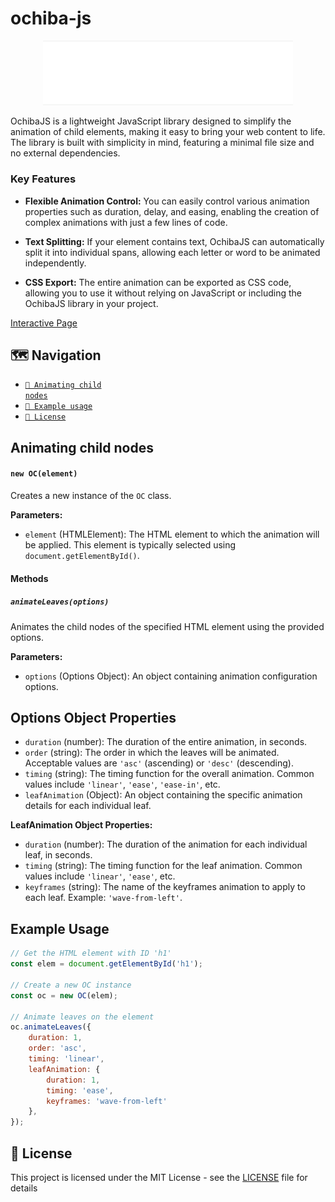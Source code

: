 # ochiba-js
<p align="center"><img src="res/demo-animation.gif" alt="Demo GIF showing OchibaJS in action" width="400"></p>
OchibaJS is a lightweight JavaScript library designed to simplify the animation of child elements, making it easy to bring your web content to life. The library is built with simplicity in mind, featuring a minimal file size and no external dependencies.

### Key Features

- **Flexible Animation Control:** You can easily control various animation properties such as duration, delay, and easing, enabling the creation of complex animations with just a few lines of code.

- **Text Splitting:** If your element contains text, OchibaJS can automatically split it into individual spans, allowing each letter or word to be animated independently.

- **CSS Export:** The entire animation can be exported as CSS code, allowing you to use it without relying on JavaScript or including the OchibaJS library in your project.

 [Interactive Page](https://lischilpp.github.io/ochiba-js/)

 ## 🗺️ Navigation 
- [<code>📝 Animating child nodes</code>](#-animating-child-nodes)
- [<code>📝 Example usage</code>](#-example-usage)
- [<code>📝 License</code>](#-license)

## Animating child nodes

#### `new OC(element)`

Creates a new instance of the `OC` class.

**Parameters:**

- `element` (HTMLElement): The HTML element to which the animation will be applied. This element is typically selected using `document.getElementById()`.

#### Methods

##### `animateLeaves(options)`

Animates the child nodes of the specified HTML element using the provided options.

**Parameters:**

- `options` (Options Object): An object containing animation configuration options.

## Options Object Properties

- `duration` (number): The duration of the entire animation, in seconds.
- `order` (string): The order in which the leaves will be animated. Acceptable values are `'asc'` (ascending) or `'desc'` (descending).
- `timing` (string): The timing function for the overall animation. Common values include `'linear'`, `'ease'`, `'ease-in'`, etc.
- `leafAnimation` (Object): An object containing the specific animation details for each individual leaf.

**LeafAnimation Object Properties:**

- `duration` (number): The duration of the animation for each individual leaf, in seconds.
- `timing` (string): The timing function for the leaf animation. Common values include `'linear'`, `'ease'`, etc.
- `keyframes` (string): The name of the keyframes animation to apply to each leaf. Example: `'wave-from-left'`.

## Example Usage

```javascript
// Get the HTML element with ID 'h1'
const elem = document.getElementById('h1');

// Create a new OC instance
const oc = new OC(elem);

// Animate leaves on the element
oc.animateLeaves({
    duration: 1,
    order: 'asc',
    timing: 'linear',
    leafAnimation: {
        duration: 1,
        timing: 'ease',
        keyframes: 'wave-from-left'
    },
});
```

## 📝 License
This project is licensed under the MIT License - see the [LICENSE](LICENSE) file for details
